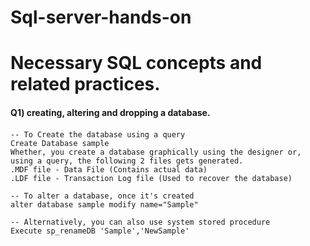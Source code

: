 # Sql-server-hands-on
Necessary SQL concepts and related practices.
====================================================

#### Q1) creating, altering and dropping a database.
#### 
    -- To Create the database using a query   
    Create Database sample
    Whether, you create a database graphically using the designer or, using a query, the following 2 files gets generated.
    .MDF file - Data File (Contains actual data)
    .LDF file - Transaction Log file (Used to recover the database)

    -- To alter a database, once it's created 
    alter database sample modify name="Sample" 

    -- Alternatively, you can also use system stored procedure
    Execute sp_renameDB 'Sample','NewSample'




